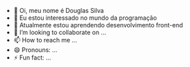 - 👋 Oi, meu nome é Douglas Silva
- 👀 Eu estou interessado no mundo da programação
- 🌱 Atualmente estou aprendendo desenvolvimento front-end
- 💞️ I’m looking to collaborate on ...
- 📫 How to reach me ...
- 😄 Pronouns: ...
- ⚡ Fun fact: ...

<!---
dsilva1995/dsilva1995 is a ✨ special ✨ repository because its `README.md` (this file) appears on your GitHub profile.
You can click the Preview link to take a look at your changes.
--->
